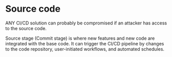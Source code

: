 # Source code

ANY CI/CD solution can probably be compromised if an attacker has access to the source code.

Source stage (Commit stage) is where new features and new code are integrated with the base code. 
It can trigger the CI/CD pipeline by changes to the code repository, user-initiated workflows, and automated schedules. 